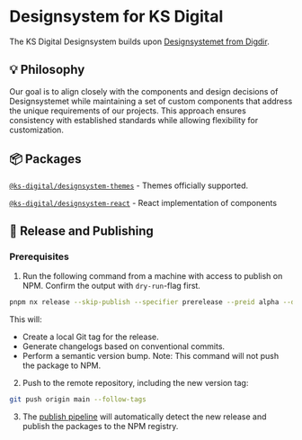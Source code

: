 # Designsystem for KS Digital

The KS Digital Designsystem builds upon [Designsystemet from Digdir](https://www.designsystemet.no/).

## 💡 Philosophy

Our goal is to align closely with the components and design decisions of Designsystemet while maintaining a set of custom components that address the unique requirements of our projects. This approach ensures consistency with established standards while allowing flexibility for customization.

## 📦 Packages

[`@ks-digital/designsystem-themes`](httpshttps://www.npmjs.com/package/@ks-digital/designsystem-themes) - Themes officially supported.

[`@ks-digital/designsystem-react`](httpshttps://www.npmjs.com/package/@ks-digital/designsystem-react) - React implementation of components

## 🚀 Release and Publishing

### Prerequisites

1. Run the following command from a machine with access to publish on NPM. Confirm the output with `dry-run`-flag first.

```bash
pnpm nx release --skip-publish --specifier prerelease --preid alpha --dry-run
```

This will:

- Create a local Git tag for the release.
- Generate changelogs based on conventional commits.
- Perform a semantic version bump. Note: This command will not push the package to NPM.

2. Push to the remote repository, including the new version tag:

```bash
git push origin main --follow-tags
```

3. The [publish pipeline](.github/workflows/publish.yml) will automatically detect the new release and publish the packages to the NPM registry.
